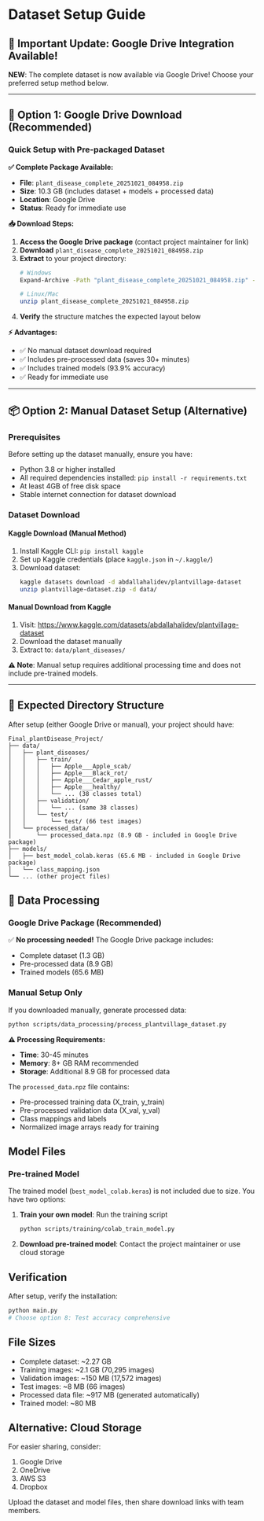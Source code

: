 # Dataset Setup Guide

## 🚨 Important Update: Google Drive Integration Available!

**NEW**: The complete dataset is now available via Google Drive! Choose your preferred setup method below.

---

## 🚀 Option 1: Google Drive Download (Recommended)

### Quick Setup with Pre-packaged Dataset

**✅ Complete Package Available:**
- **File**: `plant_disease_complete_20251021_084958.zip`
- **Size**: 10.3 GB (includes dataset + models + processed data)
- **Location**: Google Drive
- **Status**: Ready for immediate use

**📥 Download Steps:**
1. **Access the Google Drive package** (contact project maintainer for link)
2. **Download** `plant_disease_complete_20251021_084958.zip`
3. **Extract** to your project directory:
   ```bash
   # Windows
   Expand-Archive -Path "plant_disease_complete_20251021_084958.zip" -DestinationPath "."
   
   # Linux/Mac
   unzip plant_disease_complete_20251021_084958.zip
   ```
4. **Verify** the structure matches the expected layout below

**⚡ Advantages:**
- ✅ No manual dataset download required
- ✅ Includes pre-processed data (saves 30+ minutes)
- ✅ Includes trained models (93.9% accuracy)
- ✅ Ready for immediate use

---

## 📦 Option 2: Manual Dataset Setup (Alternative)

### Prerequisites

Before setting up the dataset manually, ensure you have:
- Python 3.8 or higher installed
- All required dependencies installed: `pip install -r requirements.txt`
- At least 4GB of free disk space
- Stable internet connection for dataset download

### Dataset Download

#### Kaggle Download (Manual Method)
1. Install Kaggle CLI: `pip install kaggle`
2. Set up Kaggle credentials (place `kaggle.json` in `~/.kaggle/`)
3. Download dataset:
   ```bash
   kaggle datasets download -d abdallahalidev/plantvillage-dataset
   unzip plantvillage-dataset.zip -d data/
   ```

#### Manual Download from Kaggle
1. Visit: https://www.kaggle.com/datasets/abdallahalidev/plantvillage-dataset
2. Download the dataset manually
3. Extract to: `data/plant_diseases/`

**⚠️ Note**: Manual setup requires additional processing time and does not include pre-trained models.

---

## 📁 Expected Directory Structure

After setup (either Google Drive or manual), your project should have:

```
Final_plantDisease_Project/
├── data/
│   ├── plant_diseases/
│   │   ├── train/
│   │   │   ├── Apple___Apple_scab/
│   │   │   ├── Apple___Black_rot/
│   │   │   ├── Apple___Cedar_apple_rust/
│   │   │   ├── Apple___healthy/
│   │   │   └── ... (38 classes total)
│   │   ├── validation/
│   │   │   └── ... (same 38 classes)
│   │   └── test/
│   │       └── test/ (66 test images)
│   └── processed_data/
│       └── processed_data.npz (8.9 GB - included in Google Drive package)
├── models/
│   ├── best_model_colab.keras (65.6 MB - included in Google Drive package)
│   └── class_mapping.json
└── ... (other project files)
```

## 🔄 Data Processing

### Google Drive Package (Recommended)
✅ **No processing needed!** The Google Drive package includes:
- Complete dataset (1.3 GB)
- Pre-processed data (8.9 GB) 
- Trained models (65.6 MB)

### Manual Setup Only
If you downloaded manually, generate processed data:

```bash
python scripts/data_processing/process_plantvillage_dataset.py
```

**⚠️ Processing Requirements:**
- **Time**: 30-45 minutes
- **Memory**: 8+ GB RAM recommended
- **Storage**: Additional 8.9 GB for processed data

The `processed_data.npz` file contains:
- Pre-processed training data (X_train, y_train)
- Pre-processed validation data (X_val, y_val) 
- Class mappings and labels
- Normalized image arrays ready for training

## Model Files

### Pre-trained Model
The trained model (`best_model_colab.keras`) is not included due to size. You have two options:

1. **Train your own model**: Run the training script
   ```bash
   python scripts/training/colab_train_model.py
   ```

2. **Download pre-trained model**: Contact the project maintainer or use cloud storage

## Verification

After setup, verify the installation:
```bash
python main.py
# Choose option 8: Test accuracy comprehensive
```

## File Sizes
- Complete dataset: ~2.27 GB
- Training images: ~2.1 GB (70,295 images)
- Validation images: ~150 MB (17,572 images)
- Test images: ~8 MB (66 images)
- Processed data file: ~917 MB (generated automatically)
- Trained model: ~80 MB

## Alternative: Cloud Storage
For easier sharing, consider:
1. Google Drive
2. OneDrive
3. AWS S3
4. Dropbox

Upload the dataset and model files, then share download links with team members.